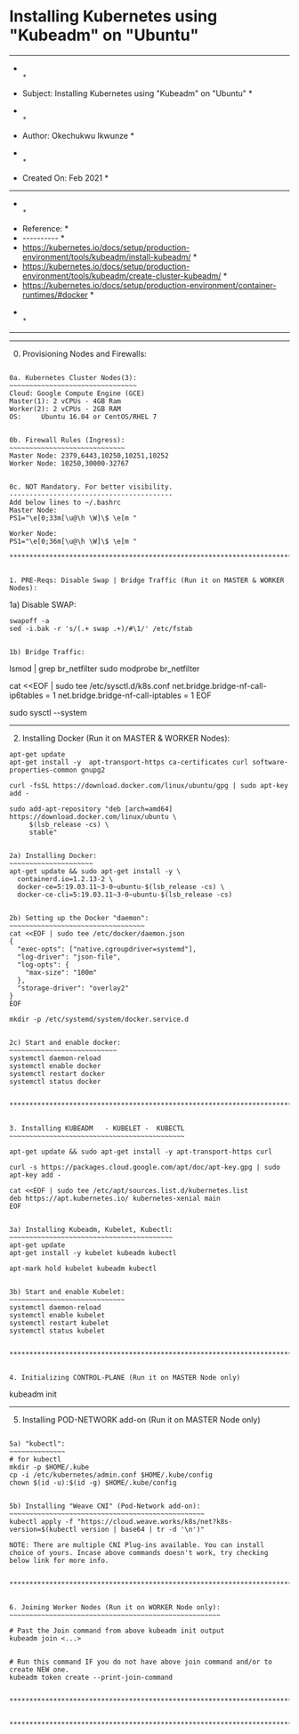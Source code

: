 # Installing Kubernetes using "Kubeadm" on "Ubuntu" 



***************************************************************************************************
*                                                                                                 *     
* Subject: Installing Kubernetes using "Kubeadm" on "Ubuntu"                                      *
*                                                                                                 *
* Author: Okechukwu Ikwunze                                             *
*                                                                                                 *
* Created On: Feb 2021                                                                            *
*                                                                                                 *                                                       *
*                                                                                                 *
* Reference:                                                                                      *
* ----------                                                                                      *
* https://kubernetes.io/docs/setup/production-environment/tools/kubeadm/install-kubeadm/          *
* https://kubernetes.io/docs/setup/production-environment/tools/kubeadm/create-cluster-kubeadm/   *
* https://kubernetes.io/docs/setup/production-environment/container-runtimes/#docker              *
*                                                                                                 *
***************************************************************************************************


***************************************************************************************************


0. Provisioning Nodes and Firewalls:
~~~~~~~~~~~~~~~~~~~~~~~~~~~~~~~~~~~~

0a. Kubernetes Cluster Nodes(3):
~~~~~~~~~~~~~~~~~~~~~~~~~~~~~~~~
Cloud: Google Compute Engine (GCE)
Master(1): 2 vCPUs - 4GB Ram  
Worker(2): 2 vCPUs - 2GB RAM
OS:     Ubuntu 16.04 or CentOS/RHEL 7


0b. Firewall Rules (Ingress): 
~~~~~~~~~~~~~~~~~~~~~~~~~~~~~
Master Node: 2379,6443,10250,10251,10252 
Worker Node: 10250,30000-32767


0c. NOT Mandatory. For better visibility.
-----------------------------------------
Add below lines to ~/.bashrc
Master Node:
PS1="\e[0;33m[\u@\h \W]\$ \e[m "

Worker Node:
PS1="\e[0;36m[\u@\h \W]\$ \e[m "

***************************************************************************************************


1. PRE-Reqs: Disable Swap | Bridge Traffic (Run it on MASTER & WORKER Nodes):
~~~~~~~~~~~~~~~~~~~~~~~~~~~~~~~~~~~~~~~~~~~~~~~~~~~~~~~~~~~~~~~~~~~~~~~~~~~~~

1a) Disable SWAP:
~~~~~~~~~~~~~~~~~
swapoff -a
sed -i.bak -r 's/(.+ swap .+)/#\1/' /etc/fstab


1b) Bridge Traffic:
~~~~~~~~~~~~~~~~~~~
lsmod | grep br_netfilter 
sudo modprobe br_netfilter

cat <<EOF | sudo tee /etc/sysctl.d/k8s.conf
net.bridge.bridge-nf-call-ip6tables = 1
net.bridge.bridge-nf-call-iptables = 1
EOF

sudo sysctl --system


***************************************************************************************************


2. Installing Docker (Run it on MASTER & WORKER Nodes):
~~~~~~~~~~~~~~~~~~~~~~~~~~~~~~~~~~~~~~~~~~~~~~~~~~~~~~~
apt-get update  
apt-get install -y  apt-transport-https ca-certificates curl software-properties-common gnupg2

curl -fsSL https://download.docker.com/linux/ubuntu/gpg | sudo apt-key add -

sudo add-apt-repository "deb [arch=amd64] https://download.docker.com/linux/ubuntu \
     $(lsb_release -cs) \
     stable"


2a) Installing Docker:
~~~~~~~~~~~~~~~~~~~~~
apt-get update && sudo apt-get install -y \
  containerd.io=1.2.13-2 \
  docker-ce=5:19.03.11~3-0~ubuntu-$(lsb_release -cs) \
  docker-ce-cli=5:19.03.11~3-0~ubuntu-$(lsb_release -cs)


2b) Setting up the Docker "daemon":
~~~~~~~~~~~~~~~~~~~~~~~~~~~~~~~~~~
cat <<EOF | sudo tee /etc/docker/daemon.json
{
  "exec-opts": ["native.cgroupdriver=systemd"],
  "log-driver": "json-file",
  "log-opts": {
    "max-size": "100m"
  },
  "storage-driver": "overlay2"
}
EOF

mkdir -p /etc/systemd/system/docker.service.d


2c) Start and enable docker:
~~~~~~~~~~~~~~~~~~~~~~~~~~~
systemctl daemon-reload
systemctl enable docker
systemctl restart docker
systemctl status docker


***************************************************************************************************


3. Installing KUBEADM   - KUBELET -  KUBECTL
~~~~~~~~~~~~~~~~~~~~~~~~~~~~~~~~~~~~~~~~~~~~

apt-get update && sudo apt-get install -y apt-transport-https curl

curl -s https://packages.cloud.google.com/apt/doc/apt-key.gpg | sudo apt-key add -

cat <<EOF | sudo tee /etc/apt/sources.list.d/kubernetes.list
deb https://apt.kubernetes.io/ kubernetes-xenial main
EOF


3a) Installing Kubeadm, Kubelet, Kubectl:
~~~~~~~~~~~~~~~~~~~~~~~~~~~~~~~~~~~~~~~~~
apt-get update
apt-get install -y kubelet kubeadm kubectl

apt-mark hold kubelet kubeadm kubectl


3b) Start and enable Kubelet:
~~~~~~~~~~~~~~~~~~~~~~~~~~~~~
systemctl daemon-reload
systemctl enable kubelet
systemctl restart kubelet
systemctl status kubelet


***************************************************************************************************


4. Initializing CONTROL-PLANE (Run it on MASTER Node only)
~~~~~~~~~~~~~~~~~~~~~~~~~~~~~~~~~~~~~~~~~~~~~~~~~~~~~~~~~~

kubeadm init


***************************************************************************************************


5. Installing POD-NETWORK add-on (Run it on MASTER Node only)
~~~~~~~~~~~~~~~~~~~~~~~~~~~~~~~~~~~~~~~~~~~~~~~~~~~~~~~~~~~~~~

5a) "kubectl":
~~~~~~~~~~~~~~
# for kubectl
mkdir -p $HOME/.kube
cp -i /etc/kubernetes/admin.conf $HOME/.kube/config
chown $(id -u):$(id -g) $HOME/.kube/config


5b) Installing "Weave CNI" (Pod-Network add-on):
~~~~~~~~~~~~~~~~~~~~~~~~~~~~~~~~~~~~~~~~~~~~~~~~~
kubectl apply -f "https://cloud.weave.works/k8s/net?k8s-version=$(kubectl version | base64 | tr -d '\n')"

NOTE: There are multiple CNI Plug-ins available. You can install choice of yours. Incase above commands doesn't work, try checking below link for more info.


***************************************************************************************************


6. Joining Worker Nodes (Run it on WORKER Node only):
~~~~~~~~~~~~~~~~~~~~~~~~~~~~~~~~~~~~~~~~~~~~~~~~~~~~~

# Past the Join command from above kubeadm init output
kubeadm join <...>


# Run this command IF you do not have above join command and/or to create NEW one.
kubeadm token create --print-join-command 


***************************************************************************************************


***************************************************************************************************
